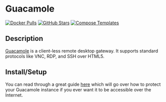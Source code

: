 # Guacamole

[![Docker Pulls](https://img.shields.io/docker/pulls/oznu/guacamole?style=flat-square&color=607D8B&label=docker%20pulls&logo=docker)](https://hub.docker.com/r/oznu/guacamole)
[![GitHub Stars](https://img.shields.io/github/stars/oznu/docker-guacamole?style=flat-square&color=607D8B&label=github%20stars&logo=github)](https://github.com/oznu/docker-guacamole)
[![Compose Templates](https://img.shields.io/static/v1?style=flat-square&color=607D8B&label=compose&message=templates)](https://github.com/GhostWriters/DockSTARTer/tree/main/compose/.apps/guacamole)

## Description

[Guacamole](https://guacamole.apache.org/) is a client-less remote desktop gateway. It supports standard protocols like VNC, RDP, and SSH over HTML5.

## Install/Setup

You can read through a great guide [here](https://web.archive.org/web/20200724134537/https://technicalramblings.com/blog/remotely-accessing-the-unraid-gui-with-guacamole-and-vnc-web-browser/) which will go over how to protect your Guacamole instance if you ever want it to be accessible over the Internet.
